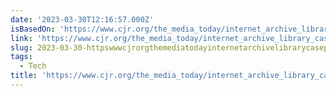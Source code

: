 ```yaml
---
date: '2023-03-30T12:16:57.000Z'
isBasedOn: 'https://www.cjr.org/the_media_today/internet_archive_library_case.php'
link: 'https://www.cjr.org/the_media_today/internet_archive_library_case.php'
slug: 2023-03-30-httpswwwcjrorgthemediatodayinternetarchivelibrarycasephp
tags:
  - Tech
title: 'https://www.cjr.org/the_media_today/internet_archive_library_case.php'
---
```


